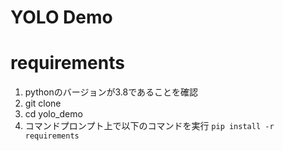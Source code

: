 # YOLO Demo


# requirements
1. pythonのバージョンが3.8であることを確認
2. git clone
3. cd yolo_demo
4. コマンドプロンプト上で以下のコマンドを実行
`pip install -r requirements`
